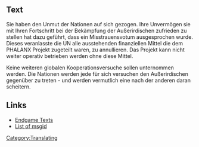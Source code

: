 ## Text

Sie haben den Unmut der Nationen auf sich gezogen. Ihre Unvermögen sie
mit Ihren Fortschritt bei der Bekämpfung der Außerirdischen zufrieden zu
stellen hat dazu geführt, dass ein Misstrauensvotum ausgesprochen wurde.
Dieses veranlasste die UN alle ausstehenden finanziellen Mittel die dem
PHALANX Projekt zugeteilt waren, zu annullieren. Das Projekt kann nicht
weiter operativ betrieben werden ohne diese Mittel.

Keine weiteren globalen Kooperationsversuche sollen unternommen werden.
Die Nationen werden jede für sich versuchen den Außerirdischen gegenüber
zu treten - und werden vermutlich eine nach der anderen daran scheitern.

## Links

- [Endgame Texts](Endgame_Texts "wikilink")
- [List of msgid](list_of_msgid/Campaigns "wikilink")

[Category:Translating](Category:Translating "wikilink")